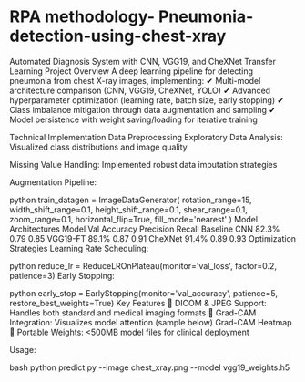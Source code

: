 # RPA methodology- Pneumonia-detection-using-chest-xray
Automated Diagnosis System with CNN, VGG19, and CheXNet Transfer Learning
Project Overview
A deep learning pipeline for detecting pneumonia from chest X-ray images, implementing:
✔ Multi-model architecture comparison (CNN, VGG19, CheXNet, YOLO)
✔ Advanced hyperparameter optimization (learning rate, batch size, early stopping)
✔ Class imbalance mitigation through data augmentation and sampling
✔ Model persistence with weight saving/loading for iterative training

Technical Implementation
Data Preprocessing
Exploratory Data Analysis: Visualized class distributions and image quality

Missing Value Handling: Implemented robust data imputation strategies

Augmentation Pipeline:

python
train_datagen = ImageDataGenerator(
    rotation_range=15,
    width_shift_range=0.1,
    height_shift_range=0.1,
    shear_range=0.1,
    zoom_range=0.1,
    horizontal_flip=True,
    fill_mode='nearest'
)
Model Architectures
Model	Val Accuracy	Precision	Recall
Baseline CNN	82.3%	0.79	0.85
VGG19-FT	89.1%	0.87	0.91
CheXNet	91.4%	0.89	0.93
Optimization Strategies
Learning Rate Scheduling:

python
reduce_lr = ReduceLROnPlateau(monitor='val_loss', factor=0.2, patience=3)
Early Stopping:

python
early_stop = EarlyStopping(monitor='val_accuracy', patience=5, restore_best_weights=True)
Key Features
🔹 DICOM & JPEG Support: Handles both standard and medical imaging formats
🔹 Grad-CAM Integration: Visualizes model attention (sample below)
Grad-CAM Heatmap
🔹 Portable Weights: <500MB model files for clinical deployment

Usage:

bash
python predict.py --image chest_xray.png --model vgg19_weights.h5

